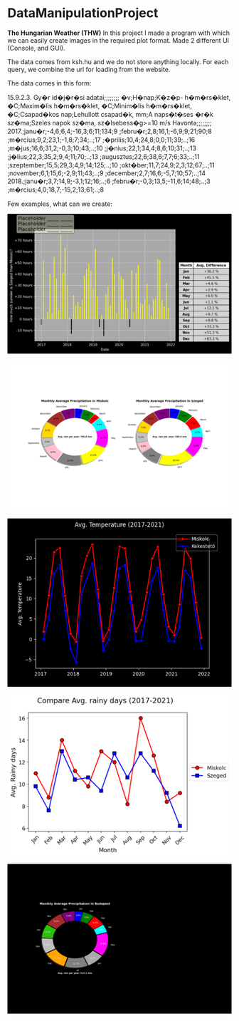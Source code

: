 # DataManipulationProject


**The Hungarian Weather (THW)**
In this project I made a program with which we can easily create images in the required plot format.
Made 2 different UI (Console, and GUI).

The data comes from ksh.hu and we do not store anything locally. For each query, we combine the url for loading from the website.

The data comes in this form:

15.9.2.3. Gy�r id�j�r�si adatai;;;;;;;;
�v;H�nap;K�z�p- h�m�rs�klet, �C;Maxim�lis h�m�rs�klet, �C;Minim�lis h�m�rs�klet, �C;Csapad�kos nap;Lehullott csapad�k, mm;A naps�t�ses �r�k sz�ma;Szeles napok sz�ma, sz�lsebess�g>=10 m/s
Havonta;;;;;;;;
2017.;janu�r;-4,6;6,4;-16,3;6;11;134;9
;febru�r;2,8;16,1;-6,9;9;21;90;8
;m�rcius;9,2;23,1;-1,8;7;34;..;17
;�prilis;10,4;24,8;0,0;11;39;..;16
;m�jus;16,6;31,2;-0,3;10;43;..;10
;j�nius;22,1;34,4;8,6;10;31;..;13
;j�lius;22,3;35,2;9,4;11;70;..;13
;augusztus;22,6;38,6;7,7;6;33;..;11
;szeptember;15,5;29,3;4,9;14;125;..;10
;okt�ber;11,7;24,9;2,3;12;67;..;11
;november;6,1;15,6;-2,9;11;43;..;9
;december;2,7;16,6;-5,7;10;57;..;14
2018.;janu�r;3,7;14,9;-3,1;12;16;..;6
;febru�r;-0,3;13,5;-11,6;14;48;..;3
;m�rcius;4,0;18,7;-15,2;13;61;..;8

Few examples, what can we create:

![Screenshot](\ExampleResults\Newplot.png)

![Screenshot](\ExampleResults\Miskolc_Szeged_Precipitation(2017-2021)plot.png)

![Screenshot](\Results\Miskolc-Kékestetõ_Avg_temp_(2017-2021)plot.png)

![Screenshot](\ExampleResults\Miskolc_Szeged_Avg_rainy_days_(2017-2021)plot.png)

![Screenshot](\Results\Budapest_Precipitation(2017-2021)CirclePlots.png)
